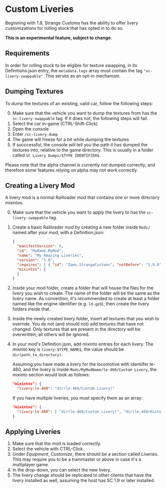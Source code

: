 # Custom Liveries

Beginning with 1.9, Strange Customs has the ability to offer livery customizations for rolling stock that has opted in to do so.

**This is an experimental feature, subject to change.**

## Requirements

In order for rolling stock to be eligible for texture swapping, in its Definitions.json entry, the `metadata.tags` array must contain the tag `"sc-livery-swappable"`. This serves as an opt-in mechanism.

## Dumping Textures

To dump the textures of an existing, valid car, follow the following steps:

0. Make sure that the vehicle you want to dump the textures from has the `sc-livery-swappable` tag. If it does not, the following steps will fail.
1. Select the car in-game (CTRL-Shift-Click)
2. Open the console
3. Enter `/sc-livery-dump`
4. The game will freeze for a bit while dumping the textures
5. If succcessful, the console will tell you the path it has dumped the textures into, relative to the game directory. This is usually in a folder called `SC Livery Dumps/$TYPE IDENTIFIER$`.

Please note that the alpha channel is currently not dumped correctly, and therefore some features relying on alpha may not work correctly.

## Creating a Livery Mod

A livery mod is a normal Railloader mod that contains one or more directory mixintos.

0. Make sure that the vehicle you want to apply the livery to has the `sc-livery-swappable` tag.
1. Create a basic Railloader mod by creating a new folder inside `Mods/` named after your mod, with a Definition.json:
   ```json
   {
     "manifestVersion": 6,
     "id": "MyName.MyMod",
     "name": "My Amazing Liveries",
     "version": "1.0",
     "requires": [ { "id": "Zamu.StrangeCustoms", "notBefore": "1.9.0" } ],
     "mixintos": {
     }
   }
   ```
2. Inside your mod folder, create a folder that will house the files for the livery you wish to create. The name of the folder will be the same as the livery name. As convention, it's recommended to create at least a folder
   named like the engine identifier (e.g. `ld-gp9`), then create the livery folders inside that.
3. Inside the newly created livery folder, insert all textures that you wish to override. You do not (and should not) add textures that have not changed. Only textures that are present in the directory will be overwritten; all others will be ignored.
4. In your mod's Definition.json, add mixinto entries for each livery. The mixinto key is `livery:$TYPE_NAME$`, the value should be `dir(path_to_directory)`.

   Assuming you have made a livery for the locomotive with identiifer le-460, and the livery is inside `Mods/MyModName/le-460/Custom Livery`, the mixinto section would look as follows:
   ```json
   "mixintos": {
     "livery:le-460": "dir(le-460/Custom Livery)"
   ```

   If you have multiple liveries, you must specify them as an array:
   ```json
   "mixintos": {
     "livery:le-460": [ "dir(le-460/Custom Livery)", "dir(le-460/Historical Livery)" ]
   }
   ```

## Applying Liveries

1. Make sure that the mod is loaded correctly.
2. Select the vehicle with CTRL-Click.
3. Under _Equipment_, _Customize_, there should be a section called _Liveries_. This may require you to be a trainmaster or above in case it's a multiplayer game.
4. In the drop-down, you can select the new livery.
5. The livery change should be replicated to other clients that have the livery installed as well, assuming the host has SC 1.9 or later installed.
